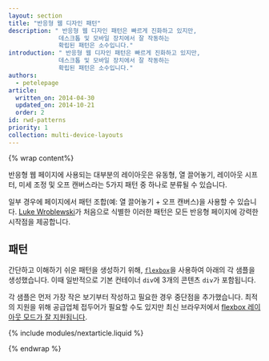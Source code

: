 ```yaml
---
layout: section
title: "반응형 웹 디자인 패턴"
description: " 반응형 웹 디자인 패턴은 빠르게 진화하고 있지만,
              데스크톱 및 모바일 장치에서 잘 작동하는
              확립된 패턴은 소수입니다."
introduction: " 반응형 웹 디자인 패턴은 빠르게 진화하고 있지만,
              데스크톱 및 모바일 장치에서 잘 작동하는
              확립된 패턴은 소수입니다."
authors:
  - petelepage
article:
  written_on: 2014-04-30
  updated_on: 2014-10-21
  order: 2
id: rwd-patterns
priority: 1
collection: multi-device-layouts
---
```


{% wrap content%}


반응형 웹 페이지에 사용되는 대부분의 레이아웃은 유동형, 열 끌어놓기, 레이아웃 시프터, 미세 조정 및 오프 캔버스라는 5가지 패턴 중 하나로 분류될 수 있습니다.

일부 경우에 페이지에서 패턴 조합(예: 열 끌어놓기 + 오프 캔버스)을 사용할 수
있습니다.  [Luke
Wroblewski](http://www.lukew.com/ff/entry.asp?1514)가 처음으로 식별한 이러한 패턴은 모든 반응형
페이지에 강력한 시작점을 제공합니다.

## 패턴

간단하고 이해하기 쉬운 패턴을 생성하기 위해, [`flexbox`](https://developer.mozilla.org/en-US/docs/Web/Guide/CSS/Flexible_boxes)을 사용하여 아래의 각 샘플을 생성했습니다. 이때 일반적으로 기본 컨테이너 `div`에 3개의 콘텐츠 `div`가 포함됩니다.



 각 샘플은 먼저 가장 작은 보기부터 작성하고 필요한 경우 중단점을 추가했습니다.
  최적의 지원을 위해 공급업체 접두어가 필요할 수도 있지만 최신 브라우저에서 [flexbox 레이아웃 모드가 잘 지원됩니다](http://caniuse.com/#search=flexbox).



{% include modules/nextarticle.liquid %}

{% endwrap %}
